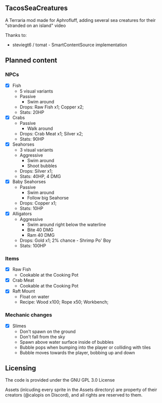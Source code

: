 ## TacosSeaCreatures
A Terraria mod made for Aphrofluff, adding several sea creatures for their "stranded on an island" video

Thanks to:
- steviegt6 / tomat - SmartContentSource implementation

## Planned content
### NPCs
- [x] Fish
  - 5 visual variants
  - Passive
    - Swim around
  - Drops: Raw Fish x1; Copper x2;
  - Stats: 20HP
- [x] Crabs
  - Passive
    - Walk around
  - Drops: Crab Meat x1; Silver x2;
  - Stats: 90HP
- [x] Seahorses
  - 3 visual variants
  - Aggressive
    - Swim around
    - Shoot bubbles
  - Drops: Silver x1;
  - Stats: 40HP, 4 DMG
- [x] Baby Seahorses
  - Passive
    - Swim around
    - Follow big Seahorse
  - Drops: Copper x1;
  - Stats: 10HP
- [x] Alligators
  - Aggressive
    - Swim around right below the waterline
    - Bite 40 DMG
    - Ram 40 DMG
  - Drops: Gold x1; 2% chance - Shrimp Po' Boy
  - Stats: 100HP
### Items
- [x] Raw Fish
  - Cookable at the Cooking Pot
- [x] Crab Meat
  - Cookable at the Cooking Pot
- [x] Raft Mount
  - Float on water
  - Recipe: Wood x100; Rope x50; Workbench;
### Mechanic changes
- [x] Slimes
  - Don't spawn on the ground
  - Don't fall from the sky
  - Spawn above water surface inside of bubbles
  - Bubble pops when bumping into the player or colliding with tiles
  - Bubble moves towards the player, bobbing up and down
## Licensing
The code is provided under the GNU GPL 3.0 License

Assets (inlcuding every sprite in the Assets directory) are property of their creators (@calopis on Discord), and all rights are reserved to them.
